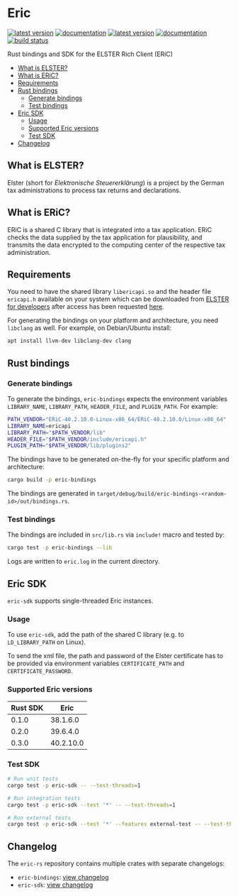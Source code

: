 # Eric

[![latest version](https://img.shields.io/crates/v/eric-bindings.svg?label=eric-bindings)](https://crates.io/crates/eric-bindings)
[![documentation](https://img.shields.io/docsrs/eric-bindings?label=eric-bindings)](https://docs.rs/eric-bindings)
[![latest version](https://img.shields.io/crates/v/eric-sdk.svg?label=eric-sdk)](https://crates.io/crates/eric-sdk)
[![documentation](https://img.shields.io/docsrs/eric-sdk?label=eric-sdk)](https://docs.rs/eric-sdk)
[![build status](https://github.com/quambene/eric-rs/actions/workflows/ci.yml/badge.svg)](https://github.com/quambene/eric-rs/actions/workflows/ci.yml)

Rust bindings and SDK for the ELSTER Rich Client (ERiC)

- [What is ELSTER?](#what-is-elster)
- [What is ERiC?](#what-is-eric)
- [Requirements](#requirements)
- [Rust bindings](#rust-bindings)
  - [Generate bindings](#generate-bindings)
  - [Test bindings](#test-bindings)
- [Eric SDK](#eric-sdk)
  - [Usage](#usage)
  - [Supported Eric versions](#supported-eric-versions)
  - [Test SDK](#test-sdk)
- [Changelog](#changelog)

## What is ELSTER?

Elster (short for _Elektronische Steuererklärung_) is a project by the German tax administrations to process tax returns and declarations.

## What is ERiC?

ERiC is a shared C library that is integrated into a tax application. ERiC checks the data supplied by the tax application for plausibility, and transmits the data encrypted to the computing center of the respective tax administration.

## Requirements

You need to have the shared library `libericapi.so` and the header file `ericapi.h` available on your system which can be downloaded from [ELSTER for developers](https://www.elster.de/elsterweb/entwickler/login) after access has been requested [here](https://www.elster.de/elsterweb/registrierung-entwickler/form).

For generating the bindings on your platform and architecture, you need `libclang` as well. For example, on Debian/Ubuntu install:

``` bash
apt install llvm-dev libclang-dev clang
```

## Rust bindings

### Generate bindings

To generate the bindings, `eric-bindings` expects the environment variables `LIBRARY_NAME`, `LIBRARY_PATH`, `HEADER_FILE`, and
`PLUGIN_PATH`. For example:

``` bash
PATH_VENDOR="ERiC-40.2.10.0-Linux-x86_64/ERiC-40.2.10.0/Linux-x86_64"
LIBRARY_NAME=ericapi
LIBRARY_PATH="$PATH_VENDOR/lib"
HEADER_FILE="$PATH_VENDOR/include/ericapi.h"
PLUGIN_PATH="$PATH_VENDOR/lib/plugins2"
```

The bindings have to be generated on-the-fly for your specific platform and architecture:

``` bash
cargo build -p eric-bindings
```

The bindings are generated in `target/debug/build/eric-bindings-<random-id>/out/bindings.rs`.

### Test bindings

The bindings are included in `src/lib.rs` via `include!` macro and tested by:

``` bash
cargo test -p eric-bindings --lib
```

Logs are written to `eric.log` in the current directory.

## Eric SDK

`eric-sdk` supports single-threaded Eric instances.

### Usage

To use `eric-sdk`, add the path of the shared C library (e.g. to `LD_LIBRARY_PATH` on Linux).

To send the xml file, the path and password of the Elster certificate has to be provided via environment variables `CERTIFICATE_PATH` and `CERTIFICATE_PASSWORD`.

### Supported Eric versions

| Rust SDK | Eric      |
| -------- | --------- |
| 0.1.0    | 38.1.6.0  |
| 0.2.0    | 39.6.4.0  |
| 0.3.0    | 40.2.10.0 |

### Test SDK

``` bash
# Run unit tests
cargo test -p eric-sdk -- --test-threads=1

# Run integration tests
cargo test -p eric-sdk --test '*' -- --test-threads=1

# Run external tests
cargo test -p eric-sdk --test '*' --features external-test -- --test-threads=1
```

## Changelog

The `eric-rs` repository contains multiple crates with separate changelogs:

- `eric-bindings`: [view changelog](https://github.com/quambene/eric-rs/blob/main/eric-bindings/CHANGELOG.md)
- `eric-sdk`: [view changelog](https://github.com/quambene/eric-rs/blob/main/eric-sdk/CHANGELOG.md)
